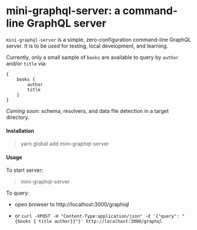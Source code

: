 # mini-graphql-server: a command-line GraphQL server


`mini-graphql-server` is a simple, zero-configuration command-line GraphQL server.  It is to be used for testing, local development, and learning.

Currently, only a small sample of `books` are available to query by `author` and/or `title` via:

```
{
    books { 
        author 
        title 
    }
}
```

*Coming  soon*: schema, resolvers, and data file detection in a target directory.

#### Installation
> yarn global add mini-graphql-server

#### Usage

To start server:
> mini-graphql-server

To query:
* open browser to http://localhost:3000/graphiql

* or `curl -XPOST -H "Content-Type:application/json" -d '{"query": "{books { title author}}"}' http://localhost:3000/graphql`